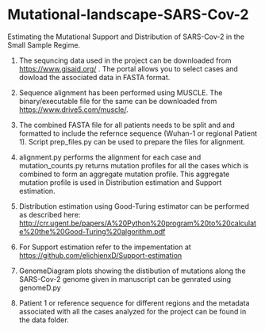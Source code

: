# Mutational-landscape-SARS-Cov-2
Estimating the Mutational Support and Distribution of SARS-Cov-2 in the Small Sample Regime.

1. The sequncing data used in the project can be downloaded from https://www.gisaid.org/ . The portal allows you to select cases and dowload the associated data in FASTA format. 

2. Sequence alignment has been performed using MUSCLE. The binary/executable file for the same can be downloaded from https://www.drive5.com/muscle/.

3. The combined FASTA file for all patients needs to be split and and formatted to include the refernce sequence (Wuhan-1 or regional Patient 1). Script prep_files.py can be used to prepare the files for alignment. 

4. alignment.py performs the alignment for each case and mutation_counts.py returns mutation profiles for all the cases which is combined to form an aggregate mutation profile. This aggregate mutation profile is used in Distribution estimation and Support estimation. 

5. Distribution estimation using Good-Turing estimator can be performed as described here: http://crr.ugent.be/papers/A%20Python%20program%20to%20calculate%20the%20Good-Turing%20algorithm.pdf

6. For Support estimation refer to the impementation at https://github.com/elichienxD/Support-estimation

7. GenomeDiagram plots showing the distibution of mutations along the SARS-Cov-2 genome given in manuscript can be genrated using genomeD.py

8. Patient 1 or reference sequence for different regions and the metadata associated with all the cases analyzed for the project can be found in the data folder.
